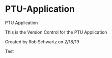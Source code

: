 # PTU-Application
PTU Application


This is the Version Control for the PTU Application

Created by Rob Schwartz on 2/18/19

Test
